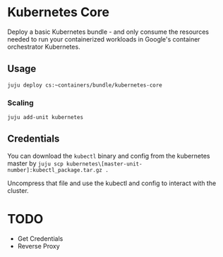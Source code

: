 # Kubernetes Core

Deploy a basic Kubernetes bundle - and only consume the resources needed to
run your containerized workloads in Google's container orchestrator
Kubernetes.

## Usage

    juju deploy cs:~containers/bundle/kubernetes-core

### Scaling

    juju add-unit kubernetes

## Credentials

You can download the `kubectl` binary and config from the kubernetes master
by `juju scp kubernetes\[master-unit-number]:kubectl_package.tar.gz .`

Uncompress that file and use the kubectl and config to interact with the
cluster.

# TODO

- Get Credentials
- Reverse Proxy
